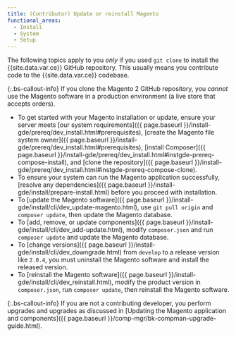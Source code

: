 ```yaml
---
title: (Contributor) Update or reinstall Magento
functional_areas:
  - Install
  - System
  - Setup
---
```


The following topics apply to you *only* if you used `git clone` to install the {{site.data.var.ce}} GitHub repository. This usually means you contribute code to the {{site.data.var.ce}} codebase.

 {:.bs-callout-info}
If you clone the Magento 2 GitHub repository, you <em>cannot</em> use the Magento software in a production environment (a live store that accepts orders).

*  To get started with your Magento installation or update, ensure your server meets [our system requirements]({{ page.baseurl }}/install-gde/prereq/dev_install.html#prerequisites), [create the Magento file system owner]({{ page.baseurl }}/install-gde/prereq/dev_install.html#prerequisites), [install Composer]({{ page.baseurl }}/install-gde/prereq/dev_install.html#instgde-prereq-compose-install), and [clone the repository]({{ page.baseurl }}/install-gde/prereq/dev_install.html#instgde-prereq-compose-clone).
*  To ensure your system can run the Magento application successfully, [resolve any dependencies]({{ page.baseurl }}/install-gde/install/prepare-install.html) before you proceed with installation.
*  To [update the Magento software]({{ page.baseurl }}/install-gde/install/cli/dev_update-magento.html), use `git pull origin` and `composer update`, then update the Magento database.
*  To [add, remove, or update components]({{ page.baseurl }}/install-gde/install/cli/dev_add-update.html), modify `composer.json` and run `composer update` and update the Magento database.
*  To [change versions]({{ page.baseurl }}/install-gde/install/cli/dev_downgrade.html) from `develop` to a release version like `2.0.4`, you must uninstall the Magento software and install the released version.
*  To [reinstall the Magento software]({{ page.baseurl }}/install-gde/install/cli/dev_reinstall.html), modify the product version in `composer.json`, run `composer update`, then reinstall the Magento software.

 {:.bs-callout-info}
If you are not a contributing developer, you perform upgrades and upgrades as discussed in [Updating the Magento application and components]({{ page.baseurl }}/comp-mgr/bk-compman-upgrade-guide.html).
